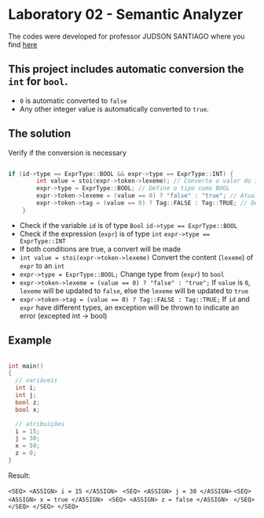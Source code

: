 # Laboratory 02 - Semantic Analyzer

The codes were developed for professor JUDSON SANTIAGO where you find [here](https://github.com/JudsonSS/Compiladores/tree/master/Labs/Lab10)

## This project includes automatic conversion the `int` for `bool`.

- `0` is automatic converted to `false`
- Any other integer value is automatically converted to `true`.

## The solution

Verify if the conversion is necessary

```c++

if (id->type == ExprType::BOOL && expr->type == ExprType::INT) {
        int value = stoi(expr->token->lexeme); // Converte o valor do int
        expr->type = ExprType::BOOL; // Define o tipo como BOOL
        expr->token->lexeme = (value == 0) ? "false" : "true"; // Atualiza o lexeme para "true" ou "false"
        expr->token->tag = (value == 0) ? Tag::FALSE : Tag::TRUE; // Define o valor booleano
    }

```

- Check if the variable `id` is of type `Bool` ```id->type == ExprType::BOOL ```
- Check if the expression (`expr`) is of type `int` ```expr->type == ExprType::INT```
- If both conditions are true, a convert will be made
- ```int value = stoi(expr->token->lexeme)``` Convert the content (`lexeme`) of `expr` to an `int`
- ```expr->type = ExprType::BOOL;``` Change type from (`expr`) to `bool`
- ```expr->token->lexeme = (value == 0) ? "false" : "true";``` If `value` is `0`, `lexeme` will be updated to `false`, else the `lexeme` will be updated to `true`
- ```expr->token->tag = (value == 0) ? Tag::FALSE : Tag::TRUE;``` If `id` and `expr` have different types, an exception will be thrown to indicate an error (excepted int -> bool)

## Example

```c++
   
int main()
{
  // variáveis
  int i;
  int j;
  bool z;
  bool x;

  // atribuições
  i = 15;
  j = 30;
  x = 50;
  z = 0;
}
 ```

Result:

`<SEQ> <ASSIGN> i = 15 </ASSIGN> `
`<SEQ> <ASSIGN> j = 30 </ASSIGN>`
`<SEQ> <ASSIGN> x = true </ASSIGN> `
`<SEQ> <ASSIGN> z = false </ASSIGN> `
`</SEQ> </SEQ> </SEQ> </SEQ>`
  



